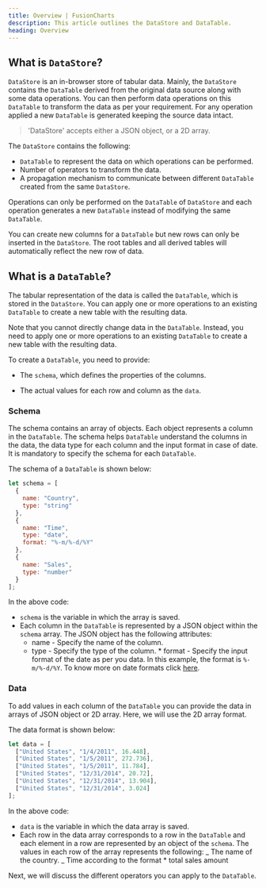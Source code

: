 ```yaml
---
title: Overview | FusionCharts
description: This article outlines the DataStore and DataTable.
heading: Overview
---
```


## What is `DataStore`?

`DataStore` is an in-browser store of tabular data. Mainly, the `DataStore` contains the `DataTable` derived from the original data source along with some data operations. You can then perform data operations on this `DataTable` to transform the data as per your requirement. For any operation applied a new `DataTable` is generated keeping the source data intact.

> 'DataStore' accepts either a JSON object, or a 2D array.

The `DataStore` contains the following:

- `DataTable` to represent the data on which operations can be performed.
- Number of operators to transform the data.
- A propagation mechanism to communicate between different `DataTable` created from the same `DataStore`.

Operations can only be performed on the `DataTable` of `DataStore` and each operation generates a new `DataTable` instead of modifying the same `DataTable`.

You can create new columns for a `DataTable` but new rows can only be inserted in the `DataStore`. The root tables and all derived tables will automatically reflect the new row of data.

## What is a `DataTable`?

The tabular representation of the data is called the `DataTable`, which is stored in the `DataStore`. You can apply one or more operations to an existing `DataTable` to create a new table with the resulting data.

Note that you cannot directly change data in the `DataTable`. Instead, you need to apply one or more operations to an existing `DataTable` to create a new table with the resulting data.

To create a `DataTable`, you need to provide:

- The `schema`, which defines the properties of the columns.

- The actual values for each row and column as the `data`.

### Schema

The schema contains an array of objects. Each object represents a column in the `DataTable`. The schema helps `DataTable` understand the columns in the data, the data type for each column and the input format in case of date. It is mandatory to specify the schema for each `DataTable`.

The schema of a `DataTable` is shown below:

```javascript
let schema = [
  {
    name: "Country",
    type: "string"
  },
  {
    name: "Time",
    type: "date",
    format: "%-m/%-d/%Y"
  },
  {
    name: "Sales",
    type: "number"
  }
];
```

In the above code:

- `schema` is the variable in which the array is saved.
- Each column in the `DataTable` is represented by a JSON object within the `schema` array. The JSON object has the following attributes:
  - name - Specify the name of the column.
  - type - Specify the type of the column. \* format - Specify the input format of the date as per you data. In this example, the format is `%-m/%-d/%Y`. To know more on date formats click [here](/fusiontime/fusiontime-attributes).

### Data

To add values in each column of the `DataTable` you can provide the data in arrays of JSON object or 2D array. Here, we will use the 2D array format.

The data format is shown below:

```javascript
let data = [
  ["United States", "1/4/2011", 16.448],
  ["United States", "1/5/2011", 272.736],
  ["United States", "1/5/2011", 11.784],
  ["United States", "12/31/2014", 20.72],
  ["United States", "12/31/2014", 13.904],
  ["United States", "12/31/2014", 3.024]
];
```

In the above code:

- `data` is the variable in which the data array is saved.
- Each row in the data array corresponds to a row in the `DataTable` and each element in a row are represented by an object of the `schema`. The values in each row of the array represents the following:
  _ The name of the country.
  _ Time according to the format \* total sales amount

Next, we will discuss the different operators you can apply to the `DataTable`.
